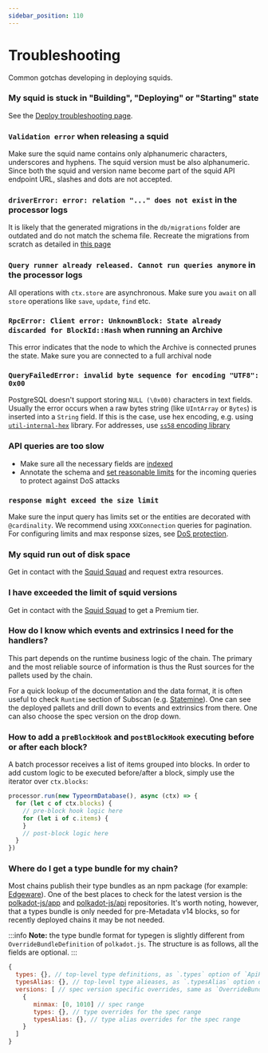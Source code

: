 ```yaml
---
sidebar_position: 110
---
```


# Troubleshooting

Common gotchas developing in deploying squids. 

### My squid is stuck in "Building", "Deploying" or "Starting" state

See the [Deploy troubleshooting page](/deploy-squid/troubleshooting).

### `Validation error` when releasing a squid

Make sure the squid name contains only alphanumeric characters, underscores and hyphens. The squid version must be also alphanumeric. 
Since both the squid and version name become part of the squid API endpoint URL, slashes and dots are not accepted. 

### `driverError: error: relation "..." does not exist` in the processor logs

It is likely that the generated migrations in the `db/migrations` folder are outdated and do not match the schema file.
Recreate the migrations from scratch as detailed in [this page](/basics/db-migrations)

### `Query runner already released. Cannot run queries anymore` in the processor logs

All operations with `ctx.store` are asynchronous. Make sure you `await` on all `store` operations like `save`, `update`, `find` etc.

### `RpcError: Client error: UnknownBlock: State already discarded for BlockId::Hash` when running an Archive

This error indicates that the node to which the Archive is connected prunes the state. Make sure you are connected to a full archival node


### `QueryFailedError: invalid byte sequence for encoding "UTF8": 0x00`

PostgreSQL doesn't support storing `NULL (\0x00)` characters in text fields. Usually the error occurs when a raw bytes string (like `UIntArray` or `Bytes`) is inserted into a `String` field. If this is the case, use hex encoding, e.g. using [`util-internal-hex`](https://github.com/subsquid/squid/tree/master/util/util-internal-hex) library. For addresses, use [`ss58` encoding library](https://github.com/subsquid/squid/tree/master/ss58)

### API queries are too slow

- Make sure all the necessary fields are [indexed](/basics/schema-file/indexes-and-constraints/)
- Annotate the schema and [set reasonable limits](/graphql-api/dos-protection/) for the incoming queries to protect against DoS attacks

### `response might exceed the size limit`

Make sure the input query has limits set or the entities are decorated with `@cardinality`. We recommend using `XXXConnection` queries for pagination. For configuring limits and max response sizes, see [DoS protection](/graphql-api/dos-protection/).

### My squid run out of disk space

Get in contact with the [Squid Squad](https://t.me/SquidDevs) and request extra resources. 

### I have exceeded the limit of squid versions

Get in contact with the [Squid Squad](https://t.me/SquidDevs) to get a Premium tier.

### How do I know which events and extrinsics I need for the handlers?

This part depends on the runtime business logic of the chain. The primary and the most reliable source of information is thus the Rust sources for the pallets used by the chain.

For a quick lookup of the documentation and the data format, it is often useful to check `Runtime` section of Subscan (e.g. [Statemine](https://statemine.subscan.io/runtime)). One can see the deployed pallets and drill down to events and extrinsics from there. One can also choose the spec version on the drop down.

### How to add a `preBlockHook` and `postBlockHook` executing before or after each block?

A batch processor receives a list of items grouped into blocks. In order to add custom logic to be executed before/after a block, simply use the iterator over `ctx.blocks`:

```ts
processor.run(new TypeormDatabase(), async (ctx) => {
  for (let c of ctx.blocks) {
    // pre-block hook logic here
    for (let i of c.items) {
    }
    // post-block logic here
  }
})
```

### Where do I get a type bundle for my chain?

Most chains publish their type bundles as an npm package (for example: [Edgeware](https://www.npmjs.com/package/@edgeware/node-types)). One of the best places to check for the latest version is the [polkadot-js/app](https://github.com/polkadot-js/apps/tree/master/packages/apps-config/src/api/spec) and [polkadot-js/api](https://github.com/polkadot-js/api/tree/master/packages/types-known/src/spec) repositories. It's worth noting, however, that a types bundle is only needed for pre-Metadata v14 blocks, so for recently deployed chains it may be not needed.

:::info
**Note:** the type bundle format for typegen is slightly different from `OverrideBundleDefinition` of `polkadot.js`. The structure is as follows, all the fields are optional.
:::

```javascript
{
  types: {}, // top-level type definitions, as `.types` option of `ApiPromise`
  typesAlias: {}, // top-level type alieases, as `.typesAlias` option of `ApiPromise`
  versions: [ // spec version specific overrides, same as `OverrideBundleDefinition.types` of `polkadot.js`
    {
       minmax: [0, 1010] // spec range
       types: {}, // type overrides for the spec range
       typesAlias: {}, // type alias overrides for the spec range
    }
  ]
}
```